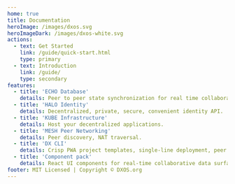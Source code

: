 ```yaml
---
home: true
title: Documentation
heroImage: /images/dxos.svg
heroImageDark: /images/dxos-white.svg
actions:
  - text: Get Started
    link: /guide/quick-start.html
    type: primary
  - text: Introduction
    link: /guide/
    type: secondary
features:
  - title: 'ECHO Database'
    details: Peer to peer state synchronization for real time collaborative and offline first applications.
  - title: 'HALO Identity'
    details: Decentralized, private, secure, convenient identity API.
  - title: 'KUBE Infrastructure'
    details: Host your decentralized applications.
  - title: 'MESH Peer Networking'
    details: Peer discovery, NAT traversal.
  - title: 'DX CLI'
    details: Crisp PWA project templates, single-line deployment, peer to peer tooling.
  - title: 'Component pack'
    details: React UI components for real-time collaborative data surfaces.
footer: MIT Licensed | Copyright © DXOS.org
---
```

